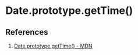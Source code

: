 # Date.prototype.getTime()

## References

1. [Date.prototype.getTime() - MDN](https://developer.mozilla.org/en-US/docs/Web/JavaScript/Reference/Global_Objects/Date/getTime)